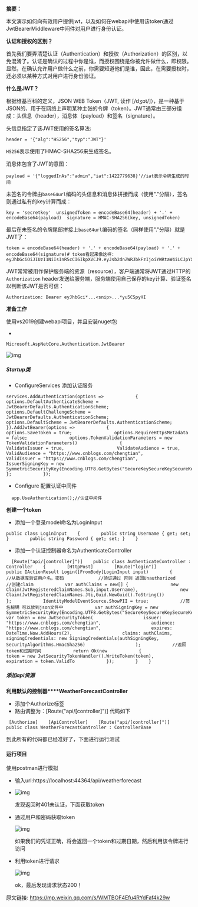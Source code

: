 **摘要：**

本文演示如何向有效用户提供jwt，以及如何在webapi中使用该token通过JwtBearerMiddleware中间件对用户进行身份认证。

**认证和授权的区别？**

首先我们要弄清楚认证（Authentication）和授权（Authorization）的区别，以免混淆了。认证是确认的过程中你是谁，而授权围绕是你被允许做什么，即权限。显然，在确认允许用户做什么之前，你需要知道他们是谁，因此，在需要授权时，还必须以某种方式对用户进行身份验证。 

**什么是JWT？**

根据维基百科的定义，JSON WEB Token（JWT, 读作 [/dʒɒt/]），是一种基于JSON的、用于在网络上声明某种主张的令牌（token）。JWT通常由三部分组成：头信息（header），消息体（payload）和签名（signature）。

头信息指定了该JWT使用的签名算法:

```
header = '{"alg":"HS256","typ":"JWT"}'
```

`HS256`表示使用了HMAC-SHA256来生成签名。

消息体包含了JWT的意图：

```
payload = '{"loggedInAs":"admin","iat":1422779638}'//iat表示令牌生成的时间
```

未签名的令牌由`base64url`编码的头信息和消息体拼接而成（使用"."分隔），签名则通过私有的key计算而成：

```
key = 'secretkey'  unsignedToken = encodeBase64(header) + '.' + encodeBase64(payload)  signature = HMAC-SHA256(key, unsignedToken)
```

最后在未签名的令牌尾部拼接上`base64url`编码的签名（同样使用"."分隔）就是JWT了：

```
token = encodeBase64(header) + '.' + encodeBase64(payload) + '.' + encodeBase64(signature)# token看起来像这样: eyJhbGciOiJIUzI1NiIsInR5cCI6IkpXVCJ9.eyJsb2dnZWRJbkFzIjoiYWRtaW4iLCJpYXQiOjE0MjI3Nzk2Mzh9.gzSraSYS8EXBxLN_oWnFSRgCzcmJmMjLiuyu5CSpyHI
```

JWT常常被用作保护服务端的资源（resource），客户端通常将JWT通过HTTP的`Authorization` header发送给服务端，服务端使用自己保存的key计算、验证签名以判断该JWT是否可信：

```
Authorization: Bearer eyJhbGci*...<snip>...*yu5CSpyHI
```

**准备工作**

使用vs2019创建webapi项目，并且安装nuget包

- 

```
Microsoft.AspNetCore.Authentication.JwtBearer
```

![img](https://mmbiz.qpic.cn/mmbiz_png/L3GzzkxmBjNBWUCsKeVeH6w3AE05DVVaA3REticN7QZd33gHvV1BxJDfyv1zYx59x2W3wgViclrH6ticJib7cdGTicw/640?wx_fmt=png&tp=webp&wxfrom=5&wx_lazy=1&wx_co=1)

##### **Startup类**

- ConfigureServices 添加认证服务

```
services.AddAuthentication(options =>            {                options.DefaultAuthenticateScheme = JwtBearerDefaults.AuthenticationScheme;                options.DefaultChallengeScheme = JwtBearerDefaults.AuthenticationScheme;                options.DefaultScheme = JwtBearerDefaults.AuthenticationScheme;            }).AddJwtBearer(options =>            {                options.SaveToken = true;                options.RequireHttpsMetadata = false;                options.TokenValidationParameters = new TokenValidationParameters()                {                    ValidateIssuer = true,                    ValidateAudience = true,                    ValidAudience = "https://www.cnblogs.com/chengtian",                    ValidIssuer = "https://www.cnblogs.com/chengtian",                    IssuerSigningKey = new SymmetricSecurityKey(Encoding.UTF8.GetBytes("SecureKeySecureKeySecureKeySecureKeySecureKeySecureKey"))                };            });
```

- Configure 配置认证中间件

```
  app.UseAuthentication();//认证中间件
```

**创建一个token**

- 添加一个登录model命名为LoginInput

```
public class LoginInput    {        public string Username { get; set; }        public string Password { get; set; }    }
```

- 添加一个认证控制器命名为AuthenticateController

```
  [Route("api/[controller]")]    public class AuthenticateController : Controller    {        [HttpPost]        [Route("login")]        public IActionResult Login([FromBody]LoginInput input)        {            //从数据库验证用户名，密码             //验证通过 否则 返回Unauthorized            //创建claim            var authClaims = new[] {                new Claim(JwtRegisteredClaimNames.Sub,input.Username),                new Claim(JwtRegisteredClaimNames.Jti,Guid.NewGuid().ToString())            };            IdentityModelEventSource.ShowPII = true;            //签名秘钥 可以放到json文件中            var authSigningKey = new SymmetricSecurityKey(Encoding.UTF8.GetBytes("SecureKeySecureKeySecureKeySecureKeySecureKeySecureKey"));            var token = new JwtSecurityToken(                   issuer: "https://www.cnblogs.com/chengtian",                   audience: "https://www.cnblogs.com/chengtian",                   expires: DateTime.Now.AddHours(2),                   claims: authClaims,                   signingCredentials: new SigningCredentials(authSigningKey, SecurityAlgorithms.HmacSha256)                   );            //返回token和过期时间            return Ok(new            {                token = new JwtSecurityTokenHandler().WriteToken(token),                expiration = token.ValidTo            });        }    }
```

##### **添加api资源**

**利用默认的控制器****WeatherForecastController**

- 添加个Authorize标签
- 路由调整为：[Route("api/[controller]")] 代码如下

```
 [Authorize]    [ApiController]    [Route("api/[controller]")]    public class WeatherForecastController : ControllerBase
```

到此所有的代码都已经准好了，下面进行运行测试

#### 运行项目

使用postman进行模拟

- 输入url:https://localhost:44364/api/weatherforecast

- ![img](https://mmbiz.qpic.cn/mmbiz_png/L3GzzkxmBjNBWUCsKeVeH6w3AE05DVVaZB9y2AEyTrPUwicHLHv8mG6h1j7rVr7g6r32tNptibeGlTOjO7ndUTMA/640?wx_fmt=png&tp=webp&wxfrom=5&wx_lazy=1&wx_co=1)

  发现返回时401未认证，下面获取token

- 通过用户和密码获取token

  ![img](https://mmbiz.qpic.cn/mmbiz_png/L3GzzkxmBjNBWUCsKeVeH6w3AE05DVVaXfaPZQIR3iaRkicuvBqOSHn2QVHStnWxZEGtELtoSp2icPycB9d3X4oyw/640?wx_fmt=png&tp=webp&wxfrom=5&wx_lazy=1&wx_co=1)

  如果我们的凭证正确，将会返回一个token和过期日期，然后利用该令牌进行访问

- 利用token进行请求

  ![img](https://mmbiz.qpic.cn/mmbiz_png/L3GzzkxmBjNBWUCsKeVeH6w3AE05DVVaL1zMk3HicWuXDPVgHIic95Y9pzVZGEK7qNjTBhd16Mw7KVHwTWxzrAPQ/640?wx_fmt=png&tp=webp&wxfrom=5&wx_lazy=1&wx_co=1)

  ok，最后发现请求状态200！



原文链接: https://mp.weixin.qq.com/s/WMTBOF4Efu4RYdFaf4k29w 

